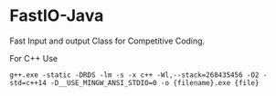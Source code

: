 # FastIO-Java


Fast Input and output Class for Competitive Coding.

For C++ Use

    g++.exe -static -DRDS -lm -s -x c++ -Wl,--stack=268435456 -O2 -std=c++14 -D__USE_MINGW_ANSI_STDIO=0 -o {filename}.exe {file}
